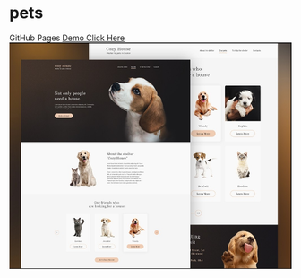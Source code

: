 # pets
GitHub Pages [Demo Click Here](https://rolisangor.github.io/pets/)
![Template](./PetsDoble.jpg)
